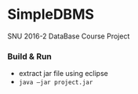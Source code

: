 # SimpleDBMS
SNU 2016-2 DataBase Course Project

### Build & Run
- extract jar file using eclipse
- `java –jar project.jar`
